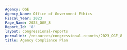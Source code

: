 ```yaml
---
Agency: OGE
Agency_Name: Office of Government Ethics
Fiscal_Year: 2023
Page_Name: 2023_OGE_8
Report_Id: '8'
layout: congressional-reports
permalink: /resources/congressional-reports/2023_OGE_8
title: Agency Compliance Plan
---
```

